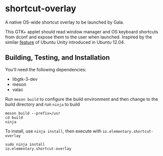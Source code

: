 # shortcut-overlay

A native OS-wide shortcut overlay to be launched by Gala.

This GTK+ applet should read window manager and OS keyboard shortcuts from dconf
and expose them to the user when launched. Inspired by the similar [feature][1]
of Ubuntu Unity introduced in Ubuntu 12.04.

## Building, Testing, and Installation

You'll need the following dependencies:
* libgtk-3-dev
* meson
* valac


Run `meson build` to configure the build environment and then change to the build directory and run `ninja` to build

    meson build --prefix=/usr
    cd build
    ninja

To install, use `ninja install`, then execute with `io.elementary.shortcut-overlay`

    sudo ninja install
    io.elementary.shortcut-overlay



[1]: https://bugs.launchpad.net/ayatana-design/+bug/855532
